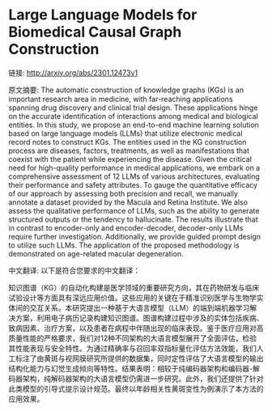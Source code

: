 # Large Language Models for Biomedical Causal Graph Construction

链接: http://arxiv.org/abs/2301.12473v1

原文摘要:
The automatic construction of knowledge graphs (KGs) is an important research
area in medicine, with far-reaching applications spanning drug discovery and
clinical trial design. These applications hinge on the accurate identification
of interactions among medical and biological entities. In this study, we
propose an end-to-end machine learning solution based on large language models
(LLMs) that utilize electronic medical record notes to construct KGs. The
entities used in the KG construction process are diseases, factors, treatments,
as well as manifestations that coexist with the patient while experiencing the
disease. Given the critical need for high-quality performance in medical
applications, we embark on a comprehensive assessment of 12 LLMs of various
architectures, evaluating their performance and safety attributes. To gauge the
quantitative efficacy of our approach by assessing both precision and recall,
we manually annotate a dataset provided by the Macula and Retina Institute. We
also assess the qualitative performance of LLMs, such as the ability to
generate structured outputs or the tendency to hallucinate. The results
illustrate that in contrast to encoder-only and encoder-decoder, decoder-only
LLMs require further investigation. Additionally, we provide guided prompt
design to utilize such LLMs. The application of the proposed methodology is
demonstrated on age-related macular degeneration.

中文翻译:
以下是符合您要求的中文翻译：

知识图谱（KG）的自动化构建是医学领域的重要研究方向，其在药物研发与临床试验设计等方面具有深远应用价值。这些应用的关键在于精准识别医学与生物学实体间的交互关系。本研究提出一种基于大语言模型（LLM）的端到端机器学习解决方案，利用电子病历记录构建知识图谱。图谱构建过程中涉及的实体包括疾病、致病因素、治疗方案，以及患者在病程中伴随出现的临床表现。鉴于医疗应用对高质量性能的严格要求，我们对12种不同架构的大语言模型展开了全面评估，检验其性能表现与安全特性。为通过精确率与召回率双指标量化评估方法效能，我们人工标注了由黄斑与视网膜研究所提供的数据集，同时定性评估了大语言模型的输出结构化能力与幻觉生成倾向等特性。结果表明：相较于纯编码器架构和编码器-解码器架构，纯解码器架构的大语言模型仍需进一步研究。此外，我们还提供了针对此类模型的引导式提示设计规范。最终以年龄相关性黄斑变性为例演示了本方法的应用效果。

